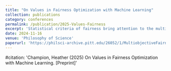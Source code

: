 ```yaml
---
title: "On Values in Fairness Optimization with Machine Learning"
collection: publications
category: conferences
permalink: /publication/2025-Values-Fairness
excerpt: 'Statistical criteria of fairness bring attention to the multiobjective nature of many predictive modelling problems. In this paper, I consider how epistemic and non-epistemic values impact the design of machine learning algorithms that optimize for more than one normative goal. I focus on a major design choice between biased search strategies that directly incorporate priorities for various objectives into an optimization procedure, and unbiased search strategies that do not. I argue that both reliably generate Pareto optimal solutions such that various other values are relevant to making a rational choice between them.'
date: 2024-11-16
venue: 'Philosophy of Science'
paperurl: 'https://philsci-archive.pitt.edu/26052/1/MultiobjectiveFairnessOptimization.pdf'
---
```


#citation: 'Champion, Heather (2025) On Values in Fairness Optimization with Machine Learning. [Preprint]'
